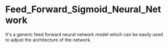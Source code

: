 # Feed_Forward_Sigmoid_Neural_Network
It's a generic feed forward neural network model which can be easily used to adjust the architecture of the network.
